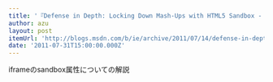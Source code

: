 ```yaml
---
title: '『Defense in Depth: Locking Down Mash-Ups with HTML5 Sandbox - IEBlog - Site Home - MSDN Blogs』'
author: azu
layout: post
itemUrl: 'http://blogs.msdn.com/b/ie/archive/2011/07/14/defense-in-depth-locking-down-mash-ups-with-html5-sandbox.aspx'
date: '2011-07-31T15:00:00.000Z'
---
```

iframeのsandbox属性についての解説
